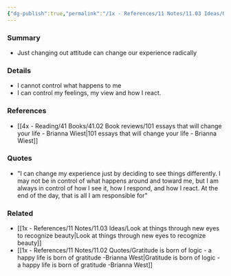 ```yaml
---
{"dg-publish":true,"permalink":"/1x - References/11 Notes/11.03 Ideas/Our attitude makes all the difference/","title":"Our attitude makes all the difference","noteIcon":""}
---
```



### Summary
- Just changing out attitude can change our experience radically

### Details
- I cannot control what happens to me
- I can control my feelings, my view and how I react.

### References
- [[4x - Reading/41 Books/41.02 Book reviews/101 essays that will change your life - Brianna Wiest\|101 essays that will change your life - Brianna Wiest]]

### Quotes
- "I can change my experience just by deciding to see things differently. I may not be in control of what happens around and toward me, but I am always in control of how I see it, how I respond, and how I react. At the end of the day, that is all I am responsible for"

### Related
- [[1x - References/11 Notes/11.03 Ideas/Look at things through new eyes to recognize beauty\|Look at things through new eyes to recognize beauty]]
- [[1x - References/11 Notes/11.02 Quotes/Gratitude is born of logic - a happy life is born of gratitude -Brianna West\|Gratitude is born of logic - a happy life is born of gratitude -Brianna West]]
